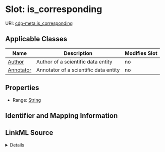 

# Slot: is_corresponding

URI: [cdp-meta:is_corresponding](metadatais_corresponding)



<!-- no inheritance hierarchy -->





## Applicable Classes

| Name | Description | Modifies Slot |
| --- | --- | --- |
| [Author](Author.md) | Author of a scientific data entity |  no  |
| [Annotator](Annotator.md) | Annotator of a scientific data entity |  no  |







## Properties

* Range: [String](String.md)





## Identifier and Mapping Information








## LinkML Source

<details>
```yaml
name: is_corresponding
alias: is_corresponding
domain_of:
- Author
- Annotator
range: string

```
</details>